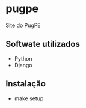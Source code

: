 pugpe
=====

Site do PugPE


Softwate utilizados
-------------------

- Python
- Django

Instalação
----------

- make setup

